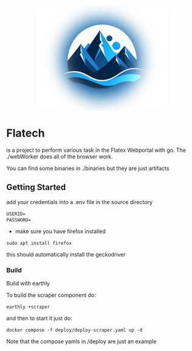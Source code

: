 <div align="center">
<img src="./mountain_fuzzy.png" width="350">
</div>

# Flatech 

is a project to perform various task in the Flatex Webportal with go.
The ./webWorker does all of the browser work.

You can find some binaries in ./binaries but they are just artifacts

## Getting Started
add your credentials into a .env file in the source directory
~~~
USERID=
PASSWORD=
~~~

- make sure you have firefox installed 
~~~
sudo apt install firefox
~~~
this should automatically install the geckodriver

### Build
Build with earthly

To build the scraper component do:
~~~
earthly +scraper
~~~
and then to start it just do:
~~~
docker compose -f deploy/deploy-scraper.yaml up -d
~~~
Note that the compose yamls in /deploy are just an example


